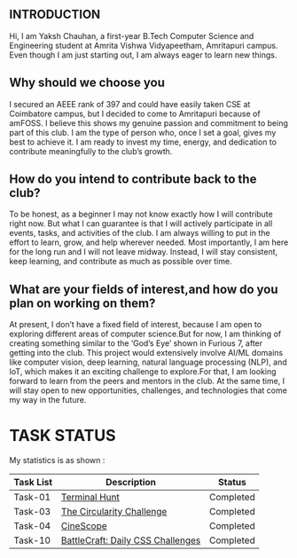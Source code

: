 ## **INTRODUCTION**
Hi, I am Yaksh Chauhan, a first-year B.Tech Computer Science and Engineering student at Amrita Vishwa Vidyapeetham, Amritapuri campus. Even though I am just starting out, I am always eager to learn new things.
## **Why should we choose you**
I secured an AEEE rank of 397 and could have easily taken CSE at Coimbatore campus, but I decided to come to Amritapuri because of amFOSS. I believe this shows my genuine passion and commitment to being part of this club. I am the type of person who, once I set a goal, gives my best to achieve it. I am ready to invest my time, energy, and dedication to contribute meaningfully to the club’s growth.
## **How do you intend to contribute back to the club?**
To be honest, as a beginner I may not know exactly how I will contribute right now. But what I can guarantee is that I will actively participate in all events, tasks, and activities of the club. I am always willing to put in the effort to learn, grow, and help wherever needed. Most importantly, I am here for the long run and I will not leave midway. Instead, I will stay consistent, keep learning, and contribute as much as possible over time.
## **What are your fields of interest,and how do you plan on working on them?**
At present, I don’t have a fixed field of interest, because I am open to exploring different areas of computer science.But for now, I am thinking of creating something similar to the ‘God’s Eye’ shown in Furious 7, after getting into the club. This project would extensively involve AI/ML domains like computer vision, deep learning, natural language processing (NLP), and IoT, which makes it an exciting challenge to explore.For that, I am looking forward to learn from the peers and mentors in the club. At the same time, I will stay open to new opportunities, challenges, and technologies that come my way in the future.

# TASK STATUS

My statistics is as shown :

| Task List | Description | Status |
|-----------|-------------|--------|
| Task-01 | [Terminal Hunt](./TASK-01/README.md) | Completed |
| Task-03 | [The Circularity Challenge](./TASK-03/) | Completed |
| Task-04 | [CineScope](./TASK-04/) | Completed |
| Task-10 | [BattleCraft: Daily CSS Challenges](./Task-10) | Completed |





